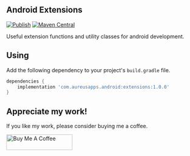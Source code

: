 ## Android Extensions

[![Publish](https://github.com/UdaraWanasinghe/android-extensions/actions/workflows/publish.yml/badge.svg)](https://github.com/UdaraWanasinghe/android-extensions/actions/workflows/publish.yml)
[![Maven Central](https://img.shields.io/maven-central/v/com.aureusapps.android/android-extensions)](https://central.sonatype.com/artifact/com.aureusapps.android/android-extensions/1.0.0)

Useful extension functions and utility classes for android development.

## Using

Add the following dependency to your project's `build.gradle` file.

```groovy
dependencies {
    implementation 'com.aureusapps.android:extensions:1.0.0'
}
```

## Appreciate my work!

If you like my work, please consider buying me a coffee.

<a href="https://www.buymeacoffee.com/udarawanasinghe" target="_blank"><img src="https://cdn.buymeacoffee.com/buttons/default-orange.png" alt="Buy Me A Coffee" height="41" width="174"></a>